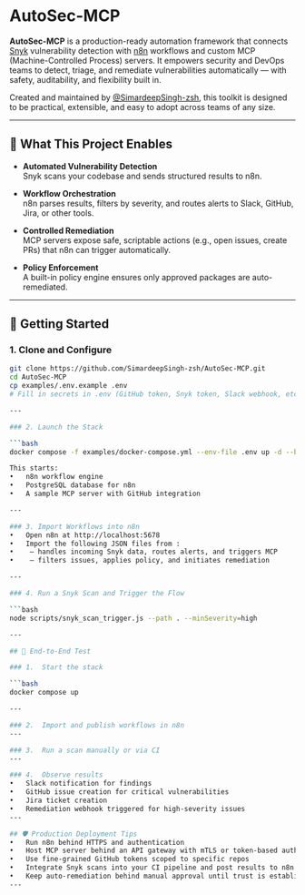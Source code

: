 # AutoSec-MCP

**AutoSec-MCP** is a production-ready automation framework that connects [Snyk](https://snyk.io) vulnerability detection with [n8n](https://n8n.io) workflows and custom MCP (Machine-Controlled Process) servers. It empowers security and DevOps teams to detect, triage, and remediate vulnerabilities automatically — with safety, auditability, and flexibility built in.

Created and maintained by [@SimardeepSingh-zsh](https://github.com/SimardeepSingh-zsh), this toolkit is designed to be practical, extensible, and easy to adopt across teams of any size.

---

## 🔧 What This Project Enables

- **Automated Vulnerability Detection**  
  Snyk scans your codebase and sends structured results to n8n.

- **Workflow Orchestration**  
  n8n parses results, filters by severity, and routes alerts to Slack, GitHub, Jira, or other tools.

- **Controlled Remediation**  
  MCP servers expose safe, scriptable actions (e.g., open issues, create PRs) that n8n can trigger automatically.

- **Policy Enforcement**  
  A built-in policy engine ensures only approved packages are auto-remediated.

---

## 🚀 Getting Started

### 1. Clone and Configure

```bash
git clone https://github.com/SimardeepSingh-zsh/AutoSec-MCP.git
cd AutoSec-MCP
cp examples/.env.example .env
# Fill in secrets in .env (GitHub token, Snyk token, Slack webhook, etc.)

---

### 2. Launch the Stack

```bash
docker compose -f examples/docker-compose.yml --env-file .env up -d --build

This starts:
• 	n8n workflow engine
• 	PostgreSQL database for n8n
• 	A sample MCP server with GitHub integration

---

### 3. Import Workflows into n8n
• 	Open n8n at http://localhost:5678
• 	Import the following JSON files from :
• 	 – handles incoming Snyk data, routes alerts, and triggers MCP
• 	 – filters issues, applies policy, and initiates remediation

---

### 4. Run a Snyk Scan and Trigger the Flow

```bash
node scripts/snyk_scan_trigger.js --path . --minSeverity=high

---

## 🧪 End-to-End Test

### 1. 	Start the stack

```bash
docker compose up

---

### 2. 	Import and publish workflows in n8n
---

### 3. 	Run a scan manually or via CI
---

### 4. 	Observe results
• 	Slack notification for findings
• 	GitHub issue creation for critical vulnerabilities
• 	Jira ticket creation 
• 	Remediation webhook triggered for high-severity issues
---

## 🛡 Production Deployment Tips
• 	Run n8n behind HTTPS and authentication
• 	Host MCP server behind an API gateway with mTLS or token-based auth
• 	Use fine-grained GitHub tokens scoped to specific repos
• 	Integrate Snyk scans into your CI pipeline and post results to n8n
• 	Keep auto-remediation behind manual approval until trust is established
---
